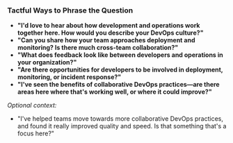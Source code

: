 
### **Tactful Ways to Phrase the Question**

- **"I'd love to hear about how development and operations work together here. How would you describe your DevOps culture?"**
- **"Can you share how your team approaches deployment and monitoring? Is there much cross-team collaboration?"**
- **"What does feedback look like between developers and operations in your organization?"**
- **"Are there opportunities for developers to be involved in deployment, monitoring, or incident response?"**
- **"I've seen the benefits of collaborative DevOps practices—are there areas here where that's working well, or where it could improve?"**

_Optional context:_

- "I've helped teams move towards more collaborative DevOps practices, and found it really improved quality and speed. Is that something that's a focus here?"

